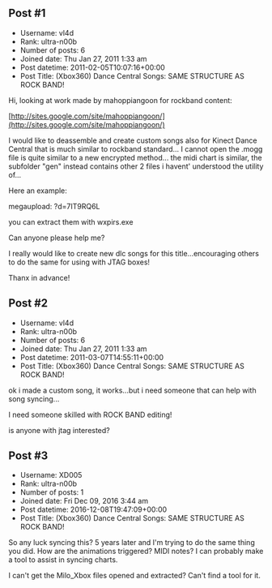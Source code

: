 ## Post #1
- Username: vl4d
- Rank: ultra-n00b
- Number of posts: 6
- Joined date: Thu Jan 27, 2011 1:33 am
- Post datetime: 2011-02-05T10:07:16+00:00
- Post Title: (Xbox360) Dance Central Songs: SAME STRUCTURE AS ROCK BAND!

Hi,
looking at work made by mahoppiangoon for rockband content:

[http://sites.google.com/site/mahoppiangoon/](http://sites.google.com/site/mahoppiangoon/)

I would like to deassemble and create custom songs also for Kinect Dance Central that is much similar to rockband standard...
I cannot open the .mogg file is quite similar to a new encrypted method...
the midi chart is similar, the subfolder "gen" instead contains other 2 files i havent' understood the utility of...

Here an example:

megaupload: ?d=7IT9RQ6L

you can extract them with wxpirs.exe

Can anyone please help me?

I really would like to create new dlc songs for this title...encouraging others to do the same for using with JTAG boxes!

Thanx in advance!
## Post #2
- Username: vl4d
- Rank: ultra-n00b
- Number of posts: 6
- Joined date: Thu Jan 27, 2011 1:33 am
- Post datetime: 2011-03-07T14:55:11+00:00
- Post Title: (Xbox360) Dance Central Songs: SAME STRUCTURE AS ROCK BAND!

ok i made a custom song, it works...but i need someone that can help with song syncing...

I need someone skilled with ROCK BAND editing!

is anyone with jtag interested?
## Post #3
- Username: XD005
- Rank: ultra-n00b
- Number of posts: 1
- Joined date: Fri Dec 09, 2016 3:44 am
- Post datetime: 2016-12-08T19:47:09+00:00
- Post Title: (Xbox360) Dance Central Songs: SAME STRUCTURE AS ROCK BAND!

So any luck syncing this? 5 years later and I'm trying to do the same thing you did.
How are the animations triggered? MIDI notes? I can probably make a tool to assist in syncing charts.

I can't get the Milo_Xbox files opened and extracted? Can't find a tool for it.
